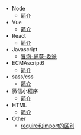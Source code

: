 - Node
  - [简介](Node/README.md)
- Vue
  - [简介](Vue/README.md)
- React
  - [简介](React/README.md)
- Javascript
  - [冒泡-捕获-委派](Javascript/冒泡-捕获-委派.md)
- ECMAscript6
  - [简介](ECMAscript6/README.md)
- sass/css
  - [简介](sass/README.md)
- 微信小程序
  - [简介](wechatApp/README.md)
- HTML
  - [简介](HTML/README.md)
- Other
  - [require和import的区别](other/requireVsimport.md)
